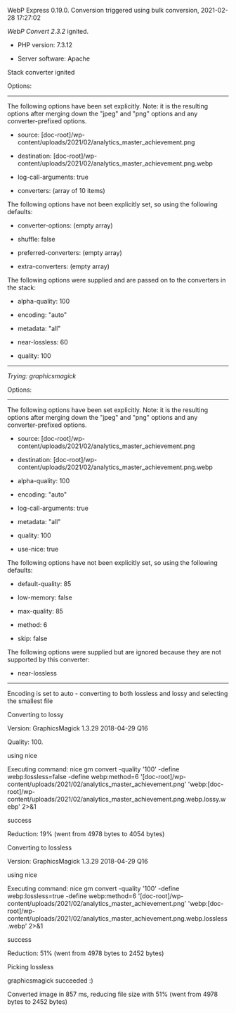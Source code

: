 WebP Express 0.19.0. Conversion triggered using bulk conversion, 2021-02-28 17:27:02

*WebP Convert 2.3.2*  ignited.
- PHP version: 7.3.12
- Server software: Apache

Stack converter ignited

Options:
------------
The following options have been set explicitly. Note: it is the resulting options after merging down the "jpeg" and "png" options and any converter-prefixed options.
- source: [doc-root]/wp-content/uploads/2021/02/analytics_master_achievement.png
- destination: [doc-root]/wp-content/uploads/2021/02/analytics_master_achievement.png.webp
- log-call-arguments: true
- converters: (array of 10 items)

The following options have not been explicitly set, so using the following defaults:
- converter-options: (empty array)
- shuffle: false
- preferred-converters: (empty array)
- extra-converters: (empty array)

The following options were supplied and are passed on to the converters in the stack:
- alpha-quality: 100
- encoding: "auto"
- metadata: "all"
- near-lossless: 60
- quality: 100
------------


*Trying: graphicsmagick* 

Options:
------------
The following options have been set explicitly. Note: it is the resulting options after merging down the "jpeg" and "png" options and any converter-prefixed options.
- source: [doc-root]/wp-content/uploads/2021/02/analytics_master_achievement.png
- destination: [doc-root]/wp-content/uploads/2021/02/analytics_master_achievement.png.webp
- alpha-quality: 100
- encoding: "auto"
- log-call-arguments: true
- metadata: "all"
- quality: 100
- use-nice: true

The following options have not been explicitly set, so using the following defaults:
- default-quality: 85
- low-memory: false
- max-quality: 85
- method: 6
- skip: false

The following options were supplied but are ignored because they are not supported by this converter:
- near-lossless
------------

Encoding is set to auto - converting to both lossless and lossy and selecting the smallest file

Converting to lossy
Version: GraphicsMagick 1.3.29 2018-04-29 Q16 
Quality: 100. 
using nice
Executing command: nice gm convert -quality '100' -define webp:lossless=false -define webp:method=6 '[doc-root]/wp-content/uploads/2021/02/analytics_master_achievement.png' 'webp:[doc-root]/wp-content/uploads/2021/02/analytics_master_achievement.png.webp.lossy.webp' 2>&1
success
Reduction: 19% (went from 4978 bytes to 4054 bytes)

Converting to lossless
Version: GraphicsMagick 1.3.29 2018-04-29 Q16 
using nice
Executing command: nice gm convert -quality '100' -define webp:lossless=true -define webp:method=6 '[doc-root]/wp-content/uploads/2021/02/analytics_master_achievement.png' 'webp:[doc-root]/wp-content/uploads/2021/02/analytics_master_achievement.png.webp.lossless.webp' 2>&1
success
Reduction: 51% (went from 4978 bytes to 2452 bytes)

Picking lossless
graphicsmagick succeeded :)

Converted image in 857 ms, reducing file size with 51% (went from 4978 bytes to 2452 bytes)
